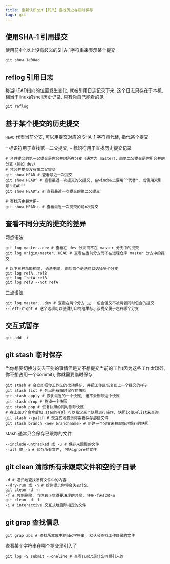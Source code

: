 ```yaml
---
title: 重新认识git【其八】查找历史与临时保存
tags: git
---
```

## 使用SHA-1 引用提交
使用前4个以上没有歧义的SHA-1字符串来表示某个提交
```
git show 1e08ad
```

## reflog 引用日志
每当HEAD指向的位置发生变化, 就被引用日志记录下来, 这个日志只存在于本机, 相当于linux的shell历史记录, 只有你自己能看的见
```
git reflog
```

## 基于某个提交的历史提交
`HEAD` 代表当前分支, 可以用提交对应的 SHA-1 字符串代替, 指代某个提交

`^` 标识符用于查找第一二父提交, `~` 标识符用于查找历史提交记录
```
# 合并提交的第一父提交是你合并时所在分支（通常为 master），而第二父提交是你所合并的分支（例如 dev）
# 非合并提交没有第二父提交
git show HEAD # 查看最近一次提交
git show HEAD^ # 查看最近一次提交的父提交, 在window上要用^^代替^, 或使用双引号"HEAD^"
git show HEAD^2 # 查看最近一次提交的第二父提交

# 查找历史最常用~
git show HEAD~n # 查看最近一次提交的前n次提交
```

## 查看不同分支的提交的差异
两点语法
```
git log master..dev # 查看在 dev 分支而不在 master 分支中的提交
git log origin/master..HEAD # 查看在当前分支而不在远程仓库 master 分支中的提交

# 以下三种功能相同, 语法不同, 而后两个语法可以选择多个分支
git log refA..refB
git log ^refA refB 
git log refB --not refA
```

三点语法
```
git log master...dev # 查看在两个分支 之一 包含但又不被两者同时包含的提交
--left-right # 这个选项可以使得打印的结果标示该提交属于左右哪个分支
```

## 交互式暂存
```
git add -i
```

## git stash 临时保存
当你想要切换分支去干别的事情但是又不想提交当前的工作(因为这些工作太琐碎, 你不想占用一个commit), 你就需要临时保存
```
git stash # 会立即把你工作区的改动保存, 并把工作区恢复到上一个提交的样子
git stash list # 列出所有临时保存的快照
git stash apply # 恢复最近的一个快照, 但不会删除这个快照
git stash drop # 扔掉一个快照
git stash pop # 恢复快照的同时删除快照
# 在上面3个命令后加 stash@{0} 可以指定某个快照进行操作, 快照id使用list来查询
git stash --patch # 交互式地提示你需要保存那些文件
git stash branch <new branchname> # 新建一个分支来拉取临时保存的快照
```
stash 通常只会保存已跟踪的文件
```
--include-untracked 或 -u # 保存未跟踪的文件
--all 或 -a # 保存所有文件, 包括ignore的文件
```

## git clean 清除所有未跟踪文件和空的子目录
```
-d # 递归地查找所有文件中的内容
--dry-run 或 -n # 给你提示你将会失去什么
git clean -d -n
-f # 强制删除, 当你真正觉得要清理的时候, 使用-f来代替-n
git clean -d -f
-i # interactive 交互式地删除指定的文件
```

## git grap 查找信息
```
git grap abc # 查找版本库中的abc字符串, 默认会查找工作目录的文件
```

查看某个字符串在哪个提交里引入了
```
git log -S submit --oneline # 查看sumit是什么时候引入的
```

